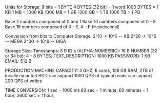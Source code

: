 
Units for Storage:
8 bits = 1 BYTE
4 BYTES (32 bit) = 1 word
1000 BYTES = 1 KB
1 MB = 1000 KB
1000 MB = 1 GB
1000 GB = 1 TB
1000 TB = 1 PB

Base 2 numbers composed of 0 and 1
Base 10 numbers composed of 0 - 9
Base 16 numbers composed of 0 - 9, A - F (Hexidecimal)

Conversion from bits to Computer Storage:
2^10 -> 10^3 -- KB
2^20 -> 10^6 -- MEGA
2^30 -> 10^9 -- GIGA

Storage Size:
Timestamps: 8 B
ID's (ALPHA-NUMBERIC): 16 B
NUMBER (32 or 64 bit): 4 - 8 BYTES;
TEXT_DESCRIPTION: 1000 KB
PASSWORD: 1 KB
EMAIL: 512 B

PRODUCTION MACHINE CAPACITY:
4 GHZ, 8 cores, 128 GB RAM, 2TB of locally mounted HDD
can support 1000 QPS of typical reads
can support 200 QPS of writes

TIME CONVERSION:
1 sec = 1000 ms
60 sec = 1 minute;
60 minutes = 1 hour;
3600 sec = 1 hour;



